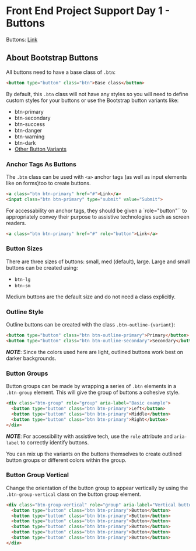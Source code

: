 # Front End Project Support Day 1 - Buttons

Buttons: [Link](https://getbootstrap.com/docs/5.3/components/buttons/)

## About Bootstrap Buttons
 All buttons need to have a base class of `.btn`:

 ```html
 <button type="button" class="btn">Base class</button>
 ```

By default, this `.btn` class will not have any styles so you will need to define custom styles for your buttons or use the Bootstrap button variants like:

- btn-primary
- btn-secondary
- btn-success
- btn-danger
- btn-warning
- btn-dark
- [Other Button Variants](https://getbootstrap.com/docs/5.3/components/buttons/#variants)

### Anchor Tags As Buttons
The `.btn` class can be used with `<a>` anchor tags (as well as input elements like on forms)too to create buttons. 

```html
<a class="btn btn-primary" href="#">Link</a>
<input class="btn btn-primary" type="submit" value="Submit">
```

For accessability on anchor tags, they should be given a `role="button"`` to appropriately convey their purpose to assistive technologies such as screen readers.

```html
<a class="btn btn-primary" href="#" role="button">Link</a>
```

### Button Sizes
There are three sizes of buttons: small, med (default), large. Large and small buttons can be created using:

- `btn-lg`
- `btn-sm`

Medium buttons are the default size and do not need a class explicitly.

### Outline Style
Outline buttons can be created with the class `.btn-outline-{variant}`:

```html
<button type="button" class="btn btn-outline-primary">Primary</button>
<button type="button" class="btn btn-outline-secondary">Secondary</button>
```
***NOTE***: Since the colors used here are light, outlined buttons work best on darker backgrounds.

### Button Groups
Button groups can be made by wrapping a series of `.btn` elements in a `.btn-group` element. This will give the group of buttons a cohesive style.

```html
<div class="btn-group" role="group" aria-label="Basic example">
  <button type="button" class="btn btn-primary">Left</button>
  <button type="button" class="btn btn-primary">Middle</button>
  <button type="button" class="btn btn-primary">Right</button>
</div>
```

***NOTE***: For accessibility with assistive tech, use the `role` attribute and `aria-label` to correctly identify buttons. 

You can mix up the variants on the buttons themselves to create outlined button groups or different colors within the group.


### Button Group Vertical
Change the orientation of the button group to appear vertically by using the `.btn-group-vertical` class on the button group element.

```html
<div class="btn-group-vertical" role="group" aria-label="Vertical button group">
  <button type="button" class="btn btn-primary">Button</button>
  <button type="button" class="btn btn-primary">Button</button>
  <button type="button" class="btn btn-primary">Button</button>
  <button type="button" class="btn btn-primary">Button</button>
  <button type="button" class="btn btn-primary">Button</button>
  <button type="button" class="btn btn-primary">Button</button>
</div>
```





